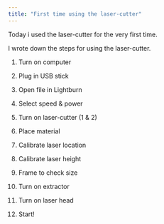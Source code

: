 ```yaml
---
title: "First time using the laser-cutter"
---
```


Today i used the laser-cutter for the very first time. 

I wrote down the steps for using the laser-cutter.

1. Turn on computer

1. Plug in USB stick 

1. Open file in Lightburn

1. Select speed & power

1. Turn on laser-cutter (1 & 2)

1. Place material

1. Calibrate laser location

1. Calibrate laser height

1. Frame to check size

1. Turn on extractor

1. Turn on laser head

1. Start!